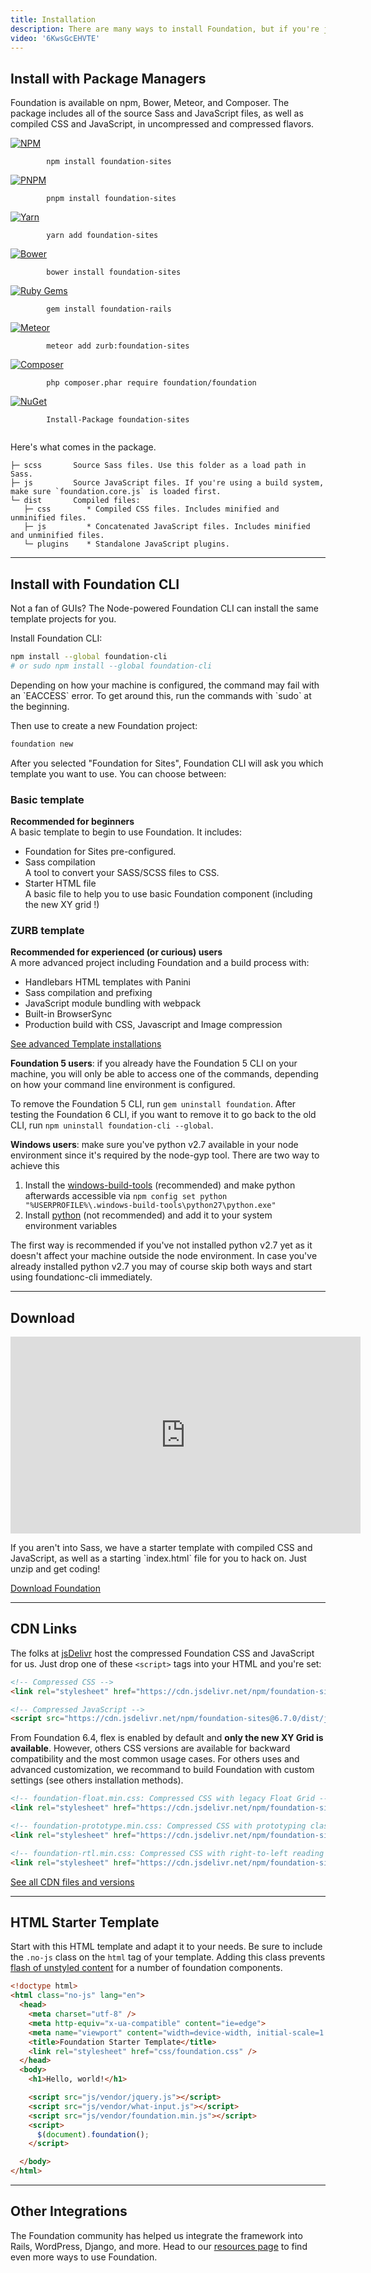 ```yaml
---
title: Installation
description: There are many ways to install Foundation, but if you're just getting started, we have a few suggestions.
video: '6KwsGcEHVTE'
---
```


## Install with Package Managers

Foundation is available on npm, Bower, Meteor, and Composer. The package includes all of the source Sass and JavaScript files, as well as compiled CSS and JavaScript, in uncompressed and compressed flavors.

<div class="grid-x grid-margin-x">
  <div class="cell small-2 text-right">
    <a href="https://www.npmjs.com/package/foundation-sites">
      <img class="docs-install-vendor-icon" src="{{root}}assets/img/icons/logo-npm.svg" alt="NPM">
    </a>
  </div>
  <div class="cell small-10">
    <div class="docs-code">
      <code class="bash">
        npm install foundation-sites
      </code>
    </div>
  </div>

  <div class="cell small-2 text-right">
    <a href="https://www.npmjs.com/package/foundation-sites">
      <img class="docs-install-vendor-icon" src="{{root}}assets/img/icons/logo-pnpm.svg" alt="PNPM">
    </a>
  </div>
  <div class="cell small-10">
    <div class="docs-code">
      <code class="bash">
        pnpm install foundation-sites
      </code>
    </div>
  </div>

  <div class="cell small-2 text-right">
    <a href="https://yarnpkg.com/en/package/foundation-sites">
      <img class="docs-install-vendor-icon" src="{{root}}assets/img/icons/logo-yarn.svg" alt="Yarn">
    </a>
  </div>
  <div class="cell small-10">
    <div class="docs-code">
      <code class="bash">
        yarn add foundation-sites
      </code>
    </div>
  </div>

  <div class="cell small-2 text-right">
    <a href="https://bower.io/search/?q=foundation-sites">
      <img class="docs-install-vendor-icon" src="{{root}}assets/img/icons/logo-bower.svg" alt="Bower">
    </a>
  </div>
  <div class="cell small-10">
    <div class="docs-code">
      <code class="bash">
        bower install foundation-sites
      </code>
    </div>
  </div>

  <div class="cell small-2 text-right">
    <a href="https://rubygems.org/gems/foundation-rails">
      <img class="docs-install-vendor-icon" src="{{root}}assets/img/icons/logo-rubygems.svg" alt="Ruby Gems">
    </a>
  </div>
  <div class="column small-10">
    <div class="docs-code">
      <code class="bash">
        gem install foundation-rails
      </code>
    </div>
  </div>

  <div class="cell small-2 text-right">
    <a href="https://atmospherejs.com/foundation/foundation-sites">
      <img class="docs-install-vendor-icon" src="{{root}}assets/img/icons/logo-meteor.svg" alt="Meteor">
    </a>
  </div>
  <div class="cell small-10">
    <div class="docs-code">
      <code class="bash">
        meteor add zurb:foundation-sites
      </code>
    </div>
  </div>

  <div class="cell small-2 text-right">
    <a href="https://packagist.org/packages/foundation/foundation">
      <img class="docs-install-vendor-icon" src="{{root}}assets/img/icons/logo-composer.svg" alt="Composer">
    </a>
  </div>
  <div class="cell small-10">
    <div class="docs-code">
      <code class="bash">
        php composer.phar require foundation/foundation
      </code>
    </div>
  </div>

  <div class="cell small-2 text-right">
    <a href="https://www.nuget.org/packages/foundation-sites/">
      <img class="docs-install-vendor-icon" src="{{root}}assets/img/icons/logo-nuget.svg" alt="NuGet">
    </a>
  </div>
  <div class="cell small-10">
    <div class="docs-code">
      <code class="bash">
        Install-Package foundation-sites
      </code>
    </div>
  </div>
</div>

Here's what comes in the package.

```
├─ scss       Source Sass files. Use this folder as a load path in Sass.
├─ js         Source JavaScript files. If you're using a build system, make sure `foundation.core.js` is loaded first.
└─ dist       Compiled files:
   ├─ css        * Compiled CSS files. Includes minified and unminified files.
   ├─ js         * Concatenated JavaScript files. Includes minified and unminified files.
   └─ plugins    * Standalone JavaScript plugins.
```

---

## Install with Foundation CLI

Not a fan of GUIs? The Node-powered Foundation CLI can install the same template projects for you.

Install Foundation CLI:

```bash
npm install --global foundation-cli
# or sudo npm install --global foundation-cli
```

<div class="callout info">
  Depending on how your machine is configured, the command may fail with an `EACCESS` error. To get around this, run the commands with `sudo` at the beginning.
</div>

Then use to create a new Foundation project:

```bash
foundation new
```

After you selected "Foundation for Sites", Foundation CLI will ask you which template you want to use. You can choose between:

<div class="grid-x grid-margin-x">
  <div class="cell small-6">
    <h3>Basic template</h3>
    <p>
      <b>Recommended for beginners</b><br>
      A basic template to begin to use Foundation. It includes:
      <ul>
        <li>
          Foundation for Sites pre-configured.
        </li>
        <li>
          Sass compilation<br>
          A tool to convert your SASS/SCSS files to CSS.
        </li>
        <li>
          Starter HTML file<br>
          A basic file to help you to use basic Foundation component (including the new XY grid !)
        </li>
      </ul>
    </p>
  </div>

  <div class="cell small-6">
    <h3>ZURB template</h3>
    <p>
      <b>Recommended for experienced (or curious) users</b><br>
      A more advanced project including Foundation and a build process with:
      <ul>
        <li>Handlebars HTML templates with Panini</li>
        <li>Sass compilation and prefixing</li>
        <li>JavaScript module bundling with webpack</li>
        <li>Built-in BrowserSync</li>
        <li>Production build with CSS, Javascript and Image compression</li>
      </ul>
    </p>
  </div>
</div>

<p class="text-center">
  <a href="starter-projects.html" class="button">See advanced Template installations</a>
</p>

<div class="callout info">
  <p><strong>Foundation 5 users</strong>: if you already have the Foundation 5 CLI on your machine, you will only be able to access one of the commands, depending on how your command line environment is configured.</p>

  <p>To remove the Foundation 5 CLI, run <code>gem uninstall foundation</code>. After testing the Foundation 6 CLI, if you want to remove it to go back to the old CLI, run <code>npm uninstall foundation-cli --global</code>.</p>
</div>

<div class="callout info">
  <p><strong>Windows users</strong>: make sure you've python v2.7 available in your node environment since it's required by the node-gyp tool. There are two way to achieve this</p>

  <ol>
    <li>Install the <a href="https://github.com/felixrieseberg/windows-build-tools">windows-build-tools</a> (recommended) and make python afterwards accessible via <code>npm config set python "%USERPROFILE%\.windows-build-tools\python27\python.exe"</code></li>
    <li>Install <a href="https://www.python.org/downloads/">python</a> (not recommended) and add it to your system environment variables</li>
  </ol>
 
  <p>The first way is recommended if you've not installed python v2.7 yet as it doesn't affect your machine outside the node environment. In case you've already installed python v2.7 you may of course skip both ways and start using foundationc-cli immediately.</p>
</div>

---

## Download

<div class="grid-x grid-margin-x">
  <div class="cell small-6">
    <div class="responsive-embed widescreen mb1">
      <iframe width="560" height="315" src="https://www.youtube.com/embed/lFrpnk0Oo_8" frameborder="0" allowfullscreen></iframe>
      <a id="docs-mobile-video-link" class="docs-mobile-video" target="_blank" href="https://youtu.be/lFrpnk0Oo_8"></a>
    </div>
  </div>

  <div class="cell small-6">
    <p>
      If you aren't into Sass, we have a starter template with compiled CSS and JavaScript, as well as a starting `index.html` file for you to hack on. Just unzip and get coding!
    </p>
    <p class="text-center">
      <a href="https://static.download.foundation/sites-css-latest" class="button">Download Foundation</a>
    </p>
  </div>
</div>

---

## CDN Links

The folks at [jsDelivr](https://www.jsdelivr.com) host the compressed Foundation CSS and JavaScript for us. Just drop one of these `<script>` tags into your HTML and you're set:

```html
<!-- Compressed CSS -->
<link rel="stylesheet" href="https://cdn.jsdelivr.net/npm/foundation-sites@6.7.0/dist/css/foundation.min.css" integrity="sha256-ogmFxjqiTMnZhxCqVmcqTvjfe1Y/ec4WaRj/aQPvn+I=" crossorigin="anonymous">

<!-- Compressed JavaScript -->
<script src="https://cdn.jsdelivr.net/npm/foundation-sites@6.7.0/dist/js/foundation.min.js" integrity="sha256-pRF3zifJRA9jXGv++b06qwtSqX1byFQOLjqa2PTEb2o=" crossorigin="anonymous"></script>
```

From Foundation 6.4, flex is enabled by default and **only the new XY Grid is available**. However, others CSS versions are available for backward compatibility and the most common usage cases. For others uses and advanced customization, we recommand to build Foundation with custom settings (see others installation methods).

```html
<!-- foundation-float.min.css: Compressed CSS with legacy Float Grid -->
<link rel="stylesheet" href="https://cdn.jsdelivr.net/npm/foundation-sites@6.7.0/dist/css/foundation-float.min.css" integrity="sha256-4ldVyEvC86/kae2IBWw+eJrTiwNEbUUTmN0zkP4luL4=" crossorigin="anonymous">

<!-- foundation-prototype.min.css: Compressed CSS with prototyping classes -->
<link rel="stylesheet" href="https://cdn.jsdelivr.net/npm/foundation-sites@6.7.0/dist/css/foundation-prototype.min.css" integrity="sha256-BiKflOunI0SIxlTOOUCQ0HgwXrRrRwBkIYppEllPIok=" crossorigin="anonymous">

<!-- foundation-rtl.min.css: Compressed CSS with right-to-left reading direction -->
<link rel="stylesheet" href="https://cdn.jsdelivr.net/npm/foundation-sites@6.7.0/dist/css/foundation-rtl.min.css" integrity="sha256-F+9Ns8Z/1ZISonBbojH743hsmF3x3AlQdJEeD8DhQsE=" crossorigin="anonymous">
```

<div class="text-center">
  <a href="https://www.jsdelivr.com/package/npm/foundation-sites?path=dist" class="button" target="_blank">See all CDN files and versions</a>
</div>

---

## HTML Starter Template
Start with this HTML template and adapt it to your needs. Be sure to include the `.no-js` class on the `html` tag of your template.  Adding this class prevents [flash of unstyled content](https://en.wikipedia.org/wiki/Flash_of_unstyled_content) for a number of foundation components.

```html
<!doctype html>
<html class="no-js" lang="en">
  <head>
    <meta charset="utf-8" />
    <meta http-equiv="x-ua-compatible" content="ie=edge">
    <meta name="viewport" content="width=device-width, initial-scale=1.0" />
    <title>Foundation Starter Template</title>
    <link rel="stylesheet" href="css/foundation.css" />
  </head>
  <body>
    <h1>Hello, world!</h1>

    <script src="js/vendor/jquery.js"></script>
    <script src="js/vendor/what-input.js"></script>
    <script src="js/vendor/foundation.min.js"></script>
    <script>
      $(document).foundation();
    </script>

  </body>
</html>

```

---

## Other Integrations

The Foundation community has helped us integrate the framework into Rails, WordPress, Django, and more. Head to our [resources page](https://get.foundation/sites/resources) to find even more ways to use Foundation.
